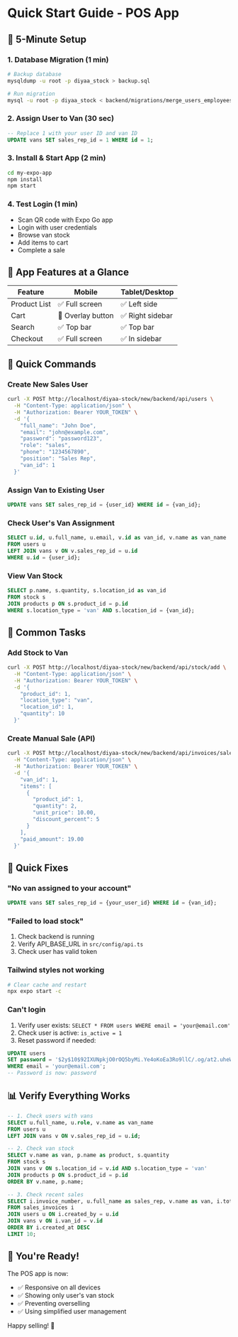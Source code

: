 # Quick Start Guide - POS App

## 🚀 5-Minute Setup

### 1. Database Migration (1 min)
```bash
# Backup database
mysqldump -u root -p diyaa_stock > backup.sql

# Run migration
mysql -u root -p diyaa_stock < backend/migrations/merge_users_employees.sql
```

### 2. Assign User to Van (30 sec)
```sql
-- Replace 1 with your user ID and van ID
UPDATE vans SET sales_rep_id = 1 WHERE id = 1;
```

### 3. Install & Start App (2 min)
```bash
cd my-expo-app
npm install
npm start
```

### 4. Test Login (1 min)
- Scan QR code with Expo Go app
- Login with user credentials
- Browse van stock
- Add items to cart
- Complete a sale

## 📱 App Features at a Glance

| Feature | Mobile | Tablet/Desktop |
|---------|--------|----------------|
| Product List | ✅ Full screen | ✅ Left side |
| Cart | 🔘 Overlay button | ✅ Right sidebar |
| Search | ✅ Top bar | ✅ Top bar |
| Checkout | ✅ Full screen | ✅ In sidebar |

## 🔑 Quick Commands

### Create New Sales User
```bash
curl -X POST http://localhost/diyaa-stock/new/backend/api/users \
  -H "Content-Type: application/json" \
  -H "Authorization: Bearer YOUR_TOKEN" \
  -d '{
    "full_name": "John Doe",
    "email": "john@example.com",
    "password": "password123",
    "role": "sales",
    "phone": "1234567890",
    "position": "Sales Rep",
    "van_id": 1
  }'
```

### Assign Van to Existing User
```sql
UPDATE vans SET sales_rep_id = {user_id} WHERE id = {van_id};
```

### Check User's Van Assignment
```sql
SELECT u.id, u.full_name, u.email, v.id as van_id, v.name as van_name
FROM users u
LEFT JOIN vans v ON v.sales_rep_id = u.id
WHERE u.id = {user_id};
```

### View Van Stock
```sql
SELECT p.name, s.quantity, s.location_id as van_id
FROM stock s
JOIN products p ON s.product_id = p.id
WHERE s.location_type = 'van' AND s.location_id = {van_id};
```

## 🎯 Common Tasks

### Add Stock to Van
```bash
curl -X POST http://localhost/diyaa-stock/new/backend/api/stock/add \
  -H "Content-Type: application/json" \
  -H "Authorization: Bearer YOUR_TOKEN" \
  -d '{
    "product_id": 1,
    "location_type": "van",
    "location_id": 1,
    "quantity": 10
  }'
```

### Create Manual Sale (API)
```bash
curl -X POST http://localhost/diyaa-stock/new/backend/api/invoices/sales \
  -H "Content-Type: application/json" \
  -H "Authorization: Bearer YOUR_TOKEN" \
  -d '{
    "van_id": 1,
    "items": [
      {
        "product_id": 1,
        "quantity": 2,
        "unit_price": 10.00,
        "discount_percent": 5
      }
    ],
    "paid_amount": 19.00
  }'
```

## 🐛 Quick Fixes

### "No van assigned to your account"
```sql
UPDATE vans SET sales_rep_id = {your_user_id} WHERE id = {van_id};
```

### "Failed to load stock"
1. Check backend is running
2. Verify API_BASE_URL in `src/config/api.ts`
3. Check user has valid token

### Tailwind styles not working
```bash
# Clear cache and restart
npx expo start -c
```

### Can't login
1. Verify user exists: `SELECT * FROM users WHERE email = 'your@email.com'`
2. Check user is active: `is_active = 1`
3. Reset password if needed:
```sql
UPDATE users 
SET password = '$2y$10$92IXUNpkjO0rOQ5byMi.Ye4oKoEa3Ro9llC/.og/at2.uheWG/igi' 
WHERE email = 'your@email.com';
-- Password is now: password
```

## 📊 Verify Everything Works

```sql
-- 1. Check users with vans
SELECT u.full_name, u.role, v.name as van_name
FROM users u
LEFT JOIN vans v ON v.sales_rep_id = u.id;

-- 2. Check van stock
SELECT v.name as van, p.name as product, s.quantity
FROM stock s
JOIN vans v ON s.location_id = v.id AND s.location_type = 'van'
JOIN products p ON s.product_id = p.id
ORDER BY v.name, p.name;

-- 3. Check recent sales
SELECT i.invoice_number, u.full_name as sales_rep, v.name as van, i.total_amount
FROM sales_invoices i
JOIN users u ON i.created_by = u.id
JOIN vans v ON i.van_id = v.id
ORDER BY i.created_at DESC
LIMIT 10;
```

## 🎉 You're Ready!

The POS app is now:
- ✅ Responsive on all devices
- ✅ Showing only user's van stock
- ✅ Preventing overselling
- ✅ Using simplified user management

Happy selling! 🛒
